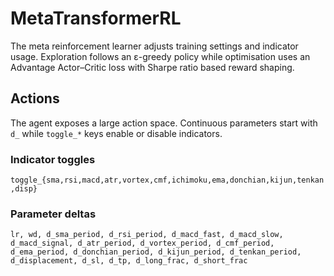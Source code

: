 # MetaTransformerRL

The meta reinforcement learner adjusts training settings and indicator
usage. Exploration follows an ε-greedy policy while optimisation uses an
Advantage Actor–Critic loss with Sharpe ratio based reward shaping.

## Actions

The agent exposes a large action space. Continuous parameters start with
``d_`` while ``toggle_*`` keys enable or disable indicators.

### Indicator toggles

``toggle_{sma,rsi,macd,atr,vortex,cmf,ichimoku,ema,donchian,kijun,tenkan,disp}``

### Parameter deltas

``lr, wd, d_sma_period, d_rsi_period, d_macd_fast, d_macd_slow, d_macd_signal,
d_atr_period, d_vortex_period, d_cmf_period, d_ema_period, d_donchian_period,
d_kijun_period, d_tenkan_period, d_displacement, d_sl, d_tp, d_long_frac,
d_short_frac``
